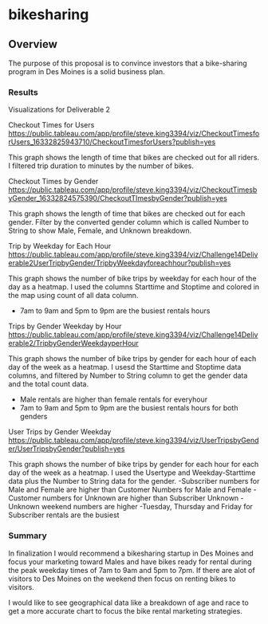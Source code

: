 # bikesharing

## Overview
The purpose of this proposal is to convince investors that a bike-sharing program in Des Moines is a solid business plan.

### Results
Visualizations for Deliverable 2

Checkout Times for Users
https://public.tableau.com/app/profile/steve.king3394/viz/CheckoutTimesforUsers_16332825943710/CheckoutTimesforUsers?publish=yes

This graph shows the length of time that bikes are checked out for all riders. I filtered trip duration to minutes by the 
number of bikes.

Checkout Times by Gender
https://public.tableau.com/app/profile/steve.king3394/viz/CheckoutTimesbyGender_16332824575390/CheckoutTImesbyGender?publish=yes

This graph shows the length of time that bikes are checked out for each gender. Filter by the converted gender column
which is called Number to String to show Male, Female, and Unknown breakdown.

Trip by Weekday for Each Hour
https://public.tableau.com/app/profile/steve.king3394/viz/Challenge14Deliverable2UserTripbyGender/TripbyWeekdayforeachhour?publish=yes

This graph shows the number of bike trips by weekday for each hour of the day as a heatmap. I used the columns Starttime
and Stoptime and colored in the map using count of all data column.
- 7am to 9am and 5pm to 9pm are the busiest rentals hours

Trips by Gender Weekday by Hour
https://public.tableau.com/app/profile/steve.king3394/viz/Challenge14Deliverable2/TripbyGenderWeekdayperHour

This graph shows the number of bike trips by gender for each hour of each day of the week as a heatmap. I usesd the Starttime
and Stoptime data columns, and filtered by Number to String column to get the gender data and the total count data.
- Male rentals are higher than female rentals for everyhour
- 7am to 9am and 5pm to 9pm are the busiest rentals hours for both genders

User Trips by Gender Weekday
https://public.tableau.com/app/profile/steve.king3394/viz/UserTripsbyGender/UserTripsbyGender?publish=yes

This graph shows the number of bike trips by gender for each hour for each day of the week as a heatmap. I used the Usertype
and Weekday-Starttime data plus the Number to String data for the gender.
-Subscriber numbers for Male and Female are higher than Customer Numbers for Male and Female
-Customer numbers for Unknown are higher than Subscriber Unknown
-Unknown weekend numbers are higher 
-Tuesday, Thursday and Friday for Subscriber rentals are the busiest

### Summary
In finalization I would recommend a bikesharing startup in Des Moines and focus your marketing toward Males and have
bikes ready for rental during the peak weekday times of 7am to 9am and 5pm to 7pm. If there are alot of visitors
to Des Moines on the weekend then focus on renting bikes to visitors.

I would like to see geographical data like a breakdown of age and race to get a more accurate chart to focus the bike rental
marketing strategies. 
